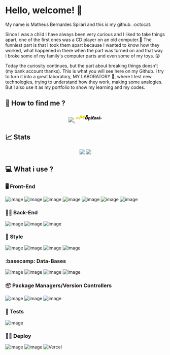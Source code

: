 # Hello, welcome! 👋

My name is Matheus Bernardes Spilari and this is my github. :octocat:

Since I was a child I have always been very curious and I liked to take things apart, one of the first ones was a CD player on an old computer.:floppy_disk:
The funniest part is that I took them apart because I wanted to know how they worked, what happened in there when the part was turned on and that way I broke some of my family's computer parts and even some of my toys. :stuck_out_tongue_closed_eyes:

Today the curiosity continues, but the part about breaking things doesn't (my bank account thanks). This is what you will see here on my Github. I try to turn it into a great laboratory, MY LABORATORY :telescope:, where I test new technologies, trying to understand how they work, making some analogies. But I also use it as my portfolio to show my learning and my codes.

## 👣 How to find me ?

<div align='center'>
  <a target='_blank' rel='noopener noreferrer' href='https://www.linkedin.com/in/matheus-bernardes-spilari-2b8068188/'>
  <img height='30em' src='https://img.shields.io/badge/-LinkedIn-blue?style=flat-square&logo=Linkedin&logoColor=white'/>
  </a>
  <a target='_blank' rel='noopener noreferrer' href='https://mspilariportfolio.vercel.app/'>
    <img height='30em' src='/images/LogoYB.svg'/>
  </a>
</div>

## 📈 Stats
<div align='center'>
  <img height='180em' src='https://github-readme-stats.vercel.app/api?username=MSpilari&count_private=true&show_icons=true&theme=midnight-purple&include_all_commits=true'/>
  <img height='180em' src='https://github-readme-stats.vercel.app/api/top-langs/?username=MSpilari&theme=midnight-purple&langs_count=6&layout=compact'/>
</div>

## 💻 What i use ?

### 🖥️ Front-End

![image](https://img.shields.io/badge/React-20232A?style=for-the-badge&logo=react&logoColor=61DAFB)
![image](https://img.shields.io/badge/Redux-593D88?style=for-the-badge&logo=redux&logoColor=white)
![image](https://img.shields.io/badge/HTML5-E34F26?style=for-the-badge&logo=html5&logoColor=white)
![image](https://img.shields.io/badge/JavaScript-F7DF1E?style=for-the-badge&logo=javascript&logoColor=black)
![image](https://img.shields.io/badge/TypeScript-007ACC?style=for-the-badge&logo=typescript&logoColor=white)
![image](https://img.shields.io/badge/next.js-000000?style=for-the-badge&logo=nextdotjs&logoColor=white)
![image](https://img.shields.io/badge/Python-3776AB?style=for-the-badge&logo=python&logoColor=white)

### 🐕‍🦺 Back-End

![image](https://img.shields.io/badge/Node.js-339933?style=for-the-badge&logo=nodedotjs&logoColor=white)
![image](https://img.shields.io/badge/Express.js-000000?style=for-the-badge&logo=express&logoColor=white)
![image](https://img.shields.io/badge/Insomnia-5849be?style=for-the-badge&logo=Insomnia&logoColor=white)

### 💅 Style

![image](https://img.shields.io/badge/styled--components-DB7093?style=for-the-badge&logo=styled-components&logoColor=white)
![image](https://img.shields.io/badge/CSS3-1572B6?style=for-the-badge&logo=css3&logoColor=white)
![image](https://img.shields.io/badge/Sass-CC6699?style=for-the-badge&logo=sass&logoColor=white)
![image](https://img.shields.io/badge/Tailwind_CSS-38B2AC?style=for-the-badge&logo=tailwind-css&logoColor=white)

### :basecamp: Data-Bases

![image](https://img.shields.io/badge/MongoDB-4EA94B?style=for-the-badge&logo=mongodb&logoColor=white)
![image](https://img.shields.io/badge/PostgreSQL-316192?style=for-the-badge&logo=postgresql&logoColor=white)
![image](https://img.shields.io/badge/SQLite-07405E?style=for-the-badge&logo=sqlite&logoColor=white)
![image](https://img.shields.io/badge/Firebase-F29D0C?style=for-the-badge&logo=firebase&logoColor=white)

### 📦 Package Managers/Version Controllers

![image](https://img.shields.io/badge/Yarn-2C8EBB?style=for-the-badge&logo=yarn&logoColor=white)
![image](https://img.shields.io/badge/Git-F05032?style=for-the-badge&logo=git&logoColor=white)
![image](https://img.shields.io/badge/Docker-2496ED?style=for-the-badge&logo=docker&logoColor=white)

### 🧪 Tests

![image](https://img.shields.io/badge/Jest-C21325?style=for-the-badge&logo=jest&logoColor=white)

### 🦸‍♂️ Deploy

![image](https://img.shields.io/badge/Heroku-430098?style=for-the-badge&logo=heroku&logoColor=white)
![image](https://img.shields.io/badge/Netlify-00C7B7?style=for-the-badge&logo=netlify&logoColor=white)
![Vercel](https://img.shields.io/badge/vercel-%23000000.svg?style=for-the-badge&logo=vercel&logoColor=white)

<!--
**MSpilari/MSpilari** is a ✨ _special_ ✨ repository because its `README.md` (this file) appears on your GitHub profile.

Here are some ideas to get you started:

- 🔭 I’m currently working on ...
- 🌱 I’m currently learning ...
- 👯 I’m looking to collaborate on ...
- 🤔 I’m looking for help with ...
- 💬 Ask me about ...
- 📫 How to reach me: ...
- 😄 Pronouns: ...
- ⚡ Fun fact: ...
-->
